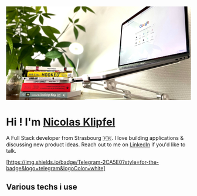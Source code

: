 ![Cover](https://github.com/Klipfel-Nicolas/Klipfel-Nicolas/blob/main/img/autodidact.jpeg)

# **Hi ! I'm** [Nicolas Klipfel](https://nicolas-klipfel.fr/)

A Full Stack developer from Strasbourg 🇫🇷. I love building applications & discussing new product ideas. Reach out to me on [LinkedIn](https://www.linkedin.com/in/nicolas-klipfel/) if you'd like to talk.

[https://img.shields.io/badge/Telegram-2CA5E0?style=for-the-badge&logo=telegram&logoColor=white]
	
## Various techs i use



